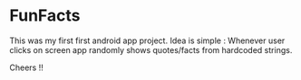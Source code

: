 # FunFacts
This was my first first android app project.
Idea is simple : Whenever user clicks on screen app randomly shows quotes/facts from hardcoded strings.

Cheers !!
